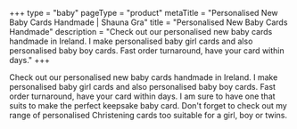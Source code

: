 +++
type = "baby"
pageType = "product"
metaTitle = "Personalised New Baby Cards Handmade | Shauna Gra"
title = "Personalised New Baby Cards Handmade"
description = "Check out our personalised new baby cards handmade in Ireland. I make personalised baby girl cards and also personalised baby boy cards. Fast order turnaround, have your card within days."
+++

Check out our personalised new baby cards handmade in Ireland. I make personalised baby girl cards and also personalised baby boy cards. Fast order turnaround, have your card within days. I am sure to have one that suits to make the perfect keepsake baby card. Don't forget to check out my range of personalised Christening cards too suitable for a girl, boy or twins.
